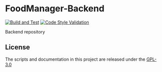 # FoodManager-Backend

[![Build and Test](https://github.com/ThreeGuysOrg/FoodManager-Backend/actions/workflows/dotnet.yaml/badge.svg)](https://github.com/ThreeGuysOrg/FoodManager-Backend/actions/workflows/dotnet.yaml)
[![Code Style Validation](https://github.com/ThreeGuysOrg/FoodManager-Backend/actions/workflows/linter.yaml/badge.svg)](https://github.com/ThreeGuysOrg/FoodManager-Backend/actions/workflows/linter.yaml)

Backend repository

## License

The scripts and documentation in this project are released under the [GPL-3.0](LICENSE)

